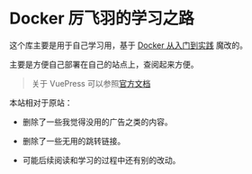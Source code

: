 # Docker 厉飞羽的学习之路

这个库主要是用于自己学习用，基于 [Docker 从入门到实践](https://github.com/yeasy/docker_practice) 魔改的。

主要是方便自己部署在自己的站点上，查阅起来方便。

> 关于 VuePress 可以参照[官方文档](https://vuepress.vuejs.org/zh/)

本站相对于原站：

- 删除了一些我觉得没用的广告之类的内容。

- 删除了一些无用的跳转链接。

- 可能后续阅读和学习的过程中还有别的改动。
